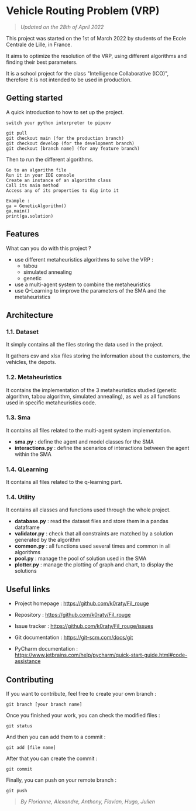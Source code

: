 # Vehicle Routing Problem (VRP)

> *Updated on the 28th of April 2022*

This project was started on the 1st of March 2022 by students of the Ecole Centrale de Lille, in France.

It aims to optimize the resolution of the VRP, using different algorithms and finding their best parameters.

It is a school project for the class "Intelligence Collaborative (ICO)", therefore it is not intended to be used in 
production.

## Getting started

A quick introduction to how to set up the project.

```
switch your python interpreter to pipenv

git pull
git checkout main (for the production branch)
git checkout develop (for the development branch)
git checkout [branch name] (for any feature branch)
```

Then to run the different algorithms.

```
Go to an algorithm file
Run it in your IDE console
Create an instance of an algorithm class
Call its main method
Access any of its properties to dig into it

Example :
ga = GeneticAlgorithm()
ga.main()
print(ga.solution)
```

## Features

What can you do with this project ?

- use different metaheuristics algorithms to solve the VRP :
  - tabou
  - simulated annealing
  - genetic
- use a multi-agent system to combine the metaheuristics
- use Q-Learning to improve the parameters of the SMA and the metaheuristics

## Architecture

### 1.1. Dataset

It simply contains all the files storing the data used in the project.

It gathers csv and xlsx files storing the information about the customers, the vehicles, the 
depots.

### 1.2. Metaheuristics

It contains the implementation of the 3 metaheuristics studied (genetic algorithm, tabou algorithm,
simulated annealing), as well as all functions used in specific metaheuristics code.

### 1.3. Sma

It contains all files related to the multi-agent system implementation.

- **sma.py** : define the agent and model classes for the SMA
- **interactions.py** : define the scenarios of interactions between the agent within the SMA

### 1.4. QLearning

It contains all files related to the q-learning part.

### 1.4. Utility

It contains all classes and functions used through the whole project.

- **database.py** : read the dataset files and store them in a pandas dataframe
- **validator.py** : check that all constraints are matched by a solution generated by the algorithm
- **common.py** : all functions used several times and common in all algorithms
- **pool.py** : manage the pool of solution used in the SMA
- **plotter.py** : manage the plotting of graph and chart, to display the solutions

## Useful links

- Project homepage : https://github.com/k0raty/Fil_rouge
- Repository : https://github.com/k0raty/Fil_rouge
- Issue tracker : https://github.com/k0raty/Fil_rouge/issues


- Git documentation : https://git-scm.com/docs/git
- PyCharm documentation : https://www.jetbrains.com/help/pycharm/quick-start-guide.html#code-assistance

## Contributing

If you want to contribute, feel free to create your own branch :

``git branch [your branch name]``

Once you finished your work, you can check the modified files :

``git status``

And then you can add them to a commit :

``git add [file name]``

After that you can create the commit :

``git commit``

Finally, you can push on your remote branch :

``git push``

> *By Florianne, Alexandre, Anthony, Flavian, Hugo, Julien*
